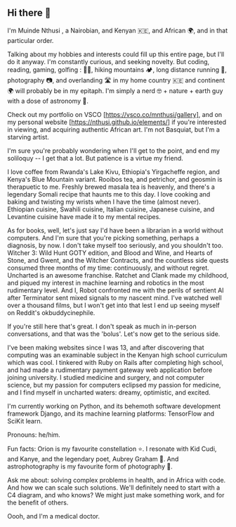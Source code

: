 ## Hi there 👋

I'm Muinde Nthusi , a Nairobian, and Kenyan 🇰🇪, and African 🌍, and in that particular order. 

Talking about my hobbies and interests could fill up this entire page, but I'll do it anyway. I'm constantly curious, and seeking novelty. But coding, reading, gaming, golfing :	🏌️‍♂️, hiking mountains 🏕️, long distance running 🏃, photography 📷, and overlanding 🛣️ in my home country  🇰🇪 and continent 🌍 will probably be in my epitaph. I'm simply a nerd 🤓 + nature + earth guy with a dose of astronomy 🌌. 

Check out my portfolio on VSCO [https://vsco.co/mnthusi/gallery], and on my personal website [https://nthusi.github.io/elements/] if you're interested in viewing, and acquiring authentic African art. I'm not Basquiat, but I'm a starving artist. 

I'm sure you're probably wondering when I'll get to the point, and end my soliloquy -- I get that a lot. But patience is a virtue my friend.

I love coffee from Rwanda's Lake Kivu, Ethiopia's Yirgacheffe region, and Kenya's Blue Mountain variant. Rooibos tea, and petrichor, and geosmin is therapuetic to me. Freshly brewed masala tea is heavenly, and there's a legendary Somali recipe that haunts me to this day. I love cooking and baking and twisting my wrists when I have the time (almost never). Ethiopian cuisine, Swahili cuisine, Italian cuisine, Japanese cuisine, and Levantine cuisine have made it to my mental recipes. 

As for books, well, let's just say I'd have been a librarian in a world without computers. And I'm sure that you're picking something, perhaps a diagnosis, by now. I don't take myself too seriously, and you shouldn't too. Witcher 3: Wild Hunt GOTY edition, and Blood and Wine, and Hearts of Stone, and Gwent, and the Witcher Contracts, and the countless side quests consumed three months of my time: continuously, and without regret. Uncharted is an awesome franchise. Ratchet and Clank made my childhood, and piqued my interest in machine learning and robotics in the most rudimentary level. And I, Robot confronted me with the perils of sentient AI after Terminator sent mixed signals to my nascent mind. I've watched well over a thousand films, but I won't get into that lest I end up seeing myself on Reddit's okbuddycinephile.

If you're still here that's great. I don't speak as much in in-person conversations, and that was the 'bolus'. Let's now get to the serious side.

I've been making websites since I was 13, and after discovering that computing was an examinable subject in the Kenyan high school curriculum which was cool. I tinkered with Ruby on Rails after completing high school, and had made a rudimentary payment gateway web application before joining university. I studied medicine and surgery, and not computer science, but my passion for computers eclipsed my passion for medicine, and I find myself in uncharted waters: dreamy, optimistic, and excited.

I'm currently working on Python, and its behemoth software development framework Django, and its machine learning platforms: TensorFlow and SciKit learn.

Pronouns: he/him.

Fun facts: Orion is my favourite constellation ⭐. I resonate with Kid Cudi, and Kanye, and the legendary poet, Aubrey Graham 🤰. And astrophotography is my favourite form of photography 🌠.

Ask me about: solving complex problems in health, and in Africa with code. And how we can scale such solutions. We'll definitely need to start with a C4 diagram, and who knows? We might just make something work, and for the benefit of others.

Oooh, and I'm a medical doctor.


<!--
**nthusi/nthusi** is a ✨ _special_ ✨ repository because its `README.md` (this file) appears on your GitHub profile.

Here are some ideas to get you started:

- 🔭 I’m currently working on ...
- 🌱 I’m currently learning ...
- 👯 I’m looking to collaborate on ...
- 🤔 I’m looking for help with ...
- 💬 Ask me about ...
- 📫 How to reach me: ...
- 😄 Pronouns: ...
- ⚡ Fun fact: ...
-->
